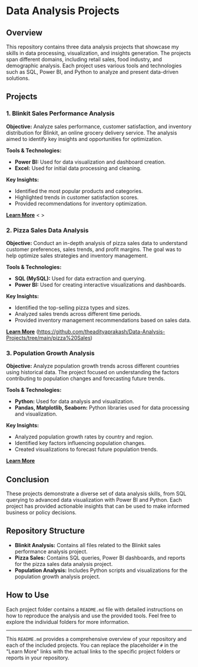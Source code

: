 # Data Analysis Projects

## Overview

This repository contains three data analysis projects that showcase my skills in data processing, visualization, and insights generation. The projects span different domains, including retail sales, food industry, and demographic analysis. Each project uses various tools and technologies such as SQL, Power BI, and Python to analyze and present data-driven solutions.

## Projects

### 1. Blinkit Sales Performance Analysis

**Objective:**
Analyze sales performance, customer satisfaction, and inventory distribution for Blinkit, an online grocery delivery service. The analysis aimed to identify key insights and opportunities for optimization.

**Tools & Technologies:**
- **Power BI:** Used for data visualization and dashboard creation.
- **Excel:** Used for initial data processing and cleaning.

**Key Insights:**
- Identified the most popular products and categories.
- Highlighted trends in customer satisfaction scores.
- Provided recommendations for inventory optimization.

[**Learn More**](#)  < [](https://github.com/theadityaprakash/Data-Analysis-Projects/tree/main/Blinkit%20Analysis)>

### 2. Pizza Sales Data Analysis

**Objective:**
Conduct an in-depth analysis of pizza sales data to understand customer preferences, sales trends, and profit margins. The goal was to help optimize sales strategies and inventory management.

**Tools & Technologies:**
- **SQL (MySQL):** Used for data extraction and querying.
- **Power BI:** Used for creating interactive visualizations and dashboards.

**Key Insights:**
- Identified the top-selling pizza types and sizes.
- Analyzed sales trends across different time periods.
- Provided inventory management recommendations based on sales data.

[**Learn More**](#)  (https://github.com/theadityaprakash/Data-Analysis-Projects/tree/main/pizza%20Sales)

### 3. Population Growth Analysis

**Objective:**
Analyze population growth trends across different countries using historical data. The project focused on understanding the factors contributing to population changes and forecasting future trends.

**Tools & Technologies:**
- **Python:** Used for data analysis and visualization.
- **Pandas, Matplotlib, Seaborn:** Python libraries used for data processing and visualization.

**Key Insights:**
- Analyzed population growth rates by country and region.
- Identified key factors influencing population changes.
- Created visualizations to forecast future population trends.

[**Learn More**](#)  <!--add link here -->

## Conclusion

These projects demonstrate a diverse set of data analysis skills, from SQL querying to advanced data visualization with Power BI and Python. Each project has provided actionable insights that can be used to make informed business or policy decisions.

## Repository Structure

- **Blinkit Analysis:** Contains all files related to the Blinkit sales performance analysis project.
- **Pizza Sales:** Contains SQL queries, Power BI dashboards, and reports for the pizza sales data analysis project.
- **Population Analysis:** Includes Python scripts and visualizations for the population growth analysis project.

## How to Use

Each project folder contains a `README.md` file with detailed instructions on how to reproduce the analysis and use the provided tools. Feel free to explore the individual folders for more information.

---

This `README.md` provides a comprehensive overview of your repository and each of the included projects. You can replace the placeholder `#` in the "Learn More" links with the actual links to the specific project folders or reports in your repository.
